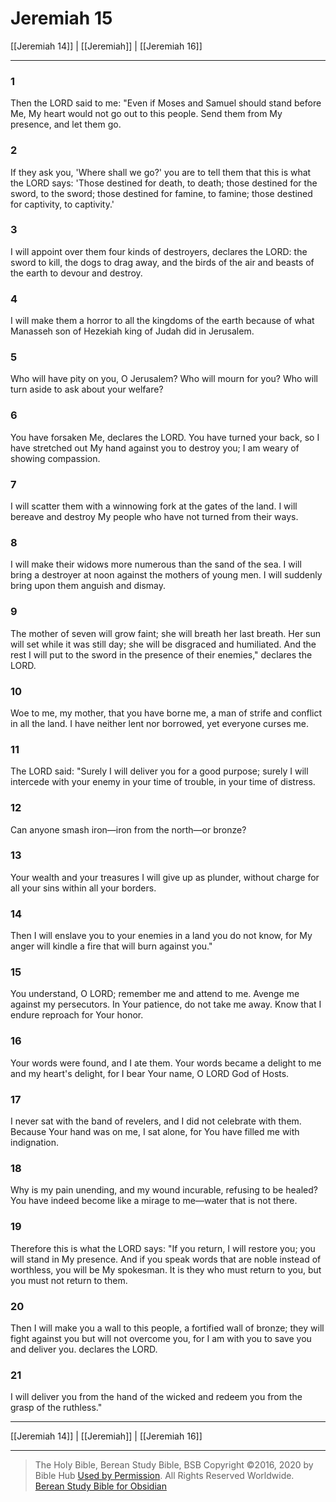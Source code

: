# Jeremiah 15

[[Jeremiah 14]] | [[Jeremiah]] | [[Jeremiah 16]]

---

### 1
Then the LORD said to me: "Even if Moses and Samuel should stand before Me, My heart would not go out to this people. Send them from My presence, and let them go.

### 2
If they ask you, 'Where shall we go?' you are to tell them that this is what the LORD says: 'Those destined for death, to death; those destined for the sword, to the sword; those destined for famine, to famine; those destined for captivity, to captivity.'

### 3
I will appoint over them four kinds of destroyers, declares the LORD: the sword to kill, the dogs to drag away, and the birds of the air and beasts of the earth to devour and destroy.

### 4
I will make them a horror to all the kingdoms of the earth because of what Manasseh son of Hezekiah king of Judah did in Jerusalem.

### 5
Who will have pity on you, O Jerusalem? Who will mourn for you? Who will turn aside to ask about your welfare?

### 6
You have forsaken Me, declares the LORD. You have turned your back, so I have stretched out My hand against you to destroy you; I am weary of showing compassion.

### 7
I will scatter them with a winnowing fork at the gates of the land. I will bereave and destroy My people who have not turned from their ways.

### 8
I will make their widows more numerous than the sand of the sea. I will bring a destroyer at noon against the mothers of young men. I will suddenly bring upon them anguish and dismay.

### 9
The mother of seven will grow faint; she will breath her last breath. Her sun will set while it was still day; she will be disgraced and humiliated. And the rest I will put to the sword in the presence of their enemies," declares the LORD.

### 10
Woe to me, my mother, that you have borne me, a man of strife and conflict in all the land. I have neither lent nor borrowed, yet everyone curses me.

### 11
The LORD said: "Surely I will deliver you for a good purpose; surely I will intercede with your enemy in your time of trouble, in your time of distress.

### 12
Can anyone smash iron—iron from the north—or bronze?

### 13
Your wealth and your treasures I will give up as plunder, without charge for all your sins within all your borders.

### 14
Then I will enslave you to your enemies in a land you do not know, for My anger will kindle a fire that will burn against you."

### 15
You understand, O LORD; remember me and attend to me. Avenge me against my persecutors. In Your patience, do not take me away. Know that I endure reproach for Your honor.

### 16
Your words were found, and I ate them. Your words became a delight to me and my heart's delight, for I bear Your name, O LORD God of Hosts.

### 17
I never sat with the band of revelers, and I did not celebrate with them. Because Your hand was on me, I sat alone, for You have filled me with indignation.

### 18
Why is my pain unending, and my wound incurable, refusing to be healed? You have indeed become like a mirage to me—water that is not there.

### 19
Therefore this is what the LORD says: "If you return, I will restore you; you will stand in My presence. And if you speak words that are noble instead of worthless, you will be My spokesman. It is they who must return to you, but you must not return to them.

### 20
Then I will make you a wall to this people, a fortified wall of bronze; they will fight against you but will not overcome you, for I am with you to save you and deliver you. declares the LORD.

### 21
I will deliver you from the hand of the wicked and redeem you from the grasp of the ruthless."

---

[[Jeremiah 14]] | [[Jeremiah]] | [[Jeremiah 16]]

---

> The Holy Bible, Berean Study Bible, BSB
> Copyright &copy;2016, 2020 by Bible Hub
> [Used by Permission](https://berean.bible/terms.htm). All Rights Reserved Worldwide.
> [Berean Study Bible for Obsidian](https://github.com/gapmiss/berean-study-bible-for-obsidian)


